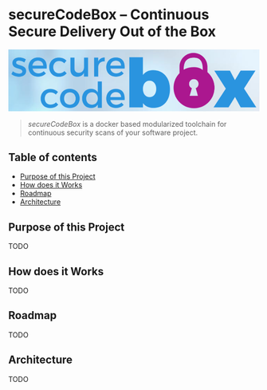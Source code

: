 # secureCodeBox – Continuous Secure Delivery Out of the Box 

![secureCodeBox](img/logo.png "secureCodeBox")

> *secureCodeBox* is a docker based modularized toolchain for continuous security scans of your software project.

## Table of contents

<!-- toc -->
- [Purpose of this Project](#purpose-of-this-Project)
- [How does it Works](#how-does-it-Works)
- [Roadmap](#Roadmap)
- [Architecture](#architecture)
<!-- tocstop -->

## Purpose of this Project

TODO

## How does it Works

TODO

## Roadmap

TODO

## Architecture

TODO